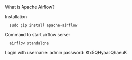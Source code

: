What is Apache Airflow?

Installation
```
  sudo pip install apache-airflow
```

Command to start airflow server
```
  airflow standalone
```
Login with username: admin  password: Ktx5QHyaacQhaeuK
